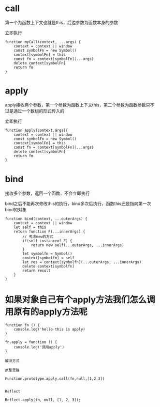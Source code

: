 # call

第一个为函数上下文也就是this，后边参数为函数本身的参数

立即执行


```
function myCall(context, ...args) {
    context = context || window
    const symbolFn = new Symbol()
    context[symbolFn] = this
    const fn = context[symbolFn](...args)
    delete context[symbolFn]
    return fn
}
```

# apply

apply接收两个参数，第一个参数为函数上下文this，第二个参数为函数参数只不过是通过一个数组的形式传入的

立即执行


```
function apply(context,args){
    context = context || window
    const symbolFn = new Symbol()
    context[symbolFn] = this
    const fn = context[symbolFn](...args)
    delete context[symbolFn]
    return fn
}
```

# bind

接收多个参数，返回一个函数，不会立即执行

bind之后不能再次修改this的执行，bind多次后执行，函数this还是指向第一次bind的对象
```
function bind(context, ...outerArgs) {
    context = context || window
    let self = this
    return function F(...innerArgs) {
        // 考虑new的方式
        if(self instanceof F) {
            return new self(...outerArgs, ...innerArgs)
        }
        let symbolfn = Symbol()
        context[symbolfn] = self
        let res = context[symbolfn](...outerArgs, ...innerArgs)
        delete context[symbolfn]
        return result
    }
}
```


# 如果对象自己有个apply方法我们怎么调用原有的apply方法呢

```
function fn () {
    console.log('hello this is apply)
}

fn.apply = function () {
    console.log('调用apply')
}

解决方式

原型思路

Function.prototype.apply.call(fn,null,[1,2,3])


Reflect

Reflect.apply(fn, null, [1, 2, 3]);
```

